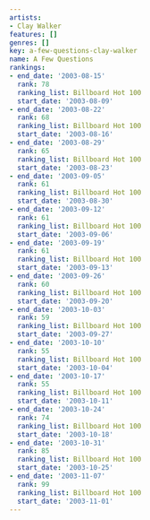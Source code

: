 ```yaml
---
artists:
- Clay Walker
features: []
genres: []
key: a-few-questions-clay-walker
name: A Few Questions
rankings:
- end_date: '2003-08-15'
  rank: 78
  ranking_list: Billboard Hot 100
  start_date: '2003-08-09'
- end_date: '2003-08-22'
  rank: 68
  ranking_list: Billboard Hot 100
  start_date: '2003-08-16'
- end_date: '2003-08-29'
  rank: 65
  ranking_list: Billboard Hot 100
  start_date: '2003-08-23'
- end_date: '2003-09-05'
  rank: 61
  ranking_list: Billboard Hot 100
  start_date: '2003-08-30'
- end_date: '2003-09-12'
  rank: 61
  ranking_list: Billboard Hot 100
  start_date: '2003-09-06'
- end_date: '2003-09-19'
  rank: 61
  ranking_list: Billboard Hot 100
  start_date: '2003-09-13'
- end_date: '2003-09-26'
  rank: 60
  ranking_list: Billboard Hot 100
  start_date: '2003-09-20'
- end_date: '2003-10-03'
  rank: 59
  ranking_list: Billboard Hot 100
  start_date: '2003-09-27'
- end_date: '2003-10-10'
  rank: 55
  ranking_list: Billboard Hot 100
  start_date: '2003-10-04'
- end_date: '2003-10-17'
  rank: 55
  ranking_list: Billboard Hot 100
  start_date: '2003-10-11'
- end_date: '2003-10-24'
  rank: 74
  ranking_list: Billboard Hot 100
  start_date: '2003-10-18'
- end_date: '2003-10-31'
  rank: 85
  ranking_list: Billboard Hot 100
  start_date: '2003-10-25'
- end_date: '2003-11-07'
  rank: 99
  ranking_list: Billboard Hot 100
  start_date: '2003-11-01'
---
```


